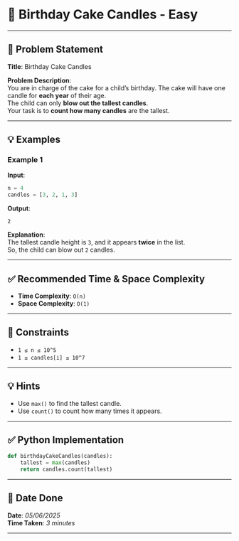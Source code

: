 # 🧮 Birthday Cake Candles - Easy

---

## 📌 Problem Statement

**Title**: Birthday Cake Candles

**Problem Description**:  
You are in charge of the cake for a child’s birthday. The cake will have one candle for **each year** of their age.  
The child can only **blow out the tallest candles**.  
Your task is to **count how many candles** are the tallest.

---

## 💡 Examples

### Example 1  
**Input**:
```python
n = 4
candles = [3, 2, 1, 3]
```

**Output**:
```text
2
```

**Explanation**:  
The tallest candle height is `3`, and it appears **twice** in the list.  
So, the child can blow out `2` candles.

---

## ✅ Recommended Time & Space Complexity

- **Time Complexity**: `O(n)`  
- **Space Complexity**: `O(1)`

---

## 📎 Constraints

- `1 ≤ n ≤ 10^5`  
- `1 ≤ candles[i] ≤ 10^7`

---

## 💡 Hints

- Use `max()` to find the tallest candle.
- Use `count()` to count how many times it appears.

---

## ✅ Python Implementation

```python
def birthdayCakeCandles(candles):
    tallest = max(candles)
    return candles.count(tallest)
```

---

## 📅 Date Done

**Date**: *05/06/2025*  
**Time Taken**: *3 minutes*

---
